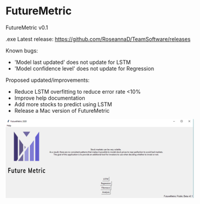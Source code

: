 # FutureMetric

FutureMetric v0.1

.exe Latest release: https://github.com/RoseannaD/TeamSoftware/releases

Known bugs:
* 'Model last updated' does not update for LSTM
* 'Model confidence level' does not update for Regression
         
Proposed updated/improvements:
* Reduce LSTM overfitting to reduce error rate <10%
* Improve help documentation
* Add more stocks to predict using LSTM
* Release a Mac version of FutureMetric

 ![Home Screen](https://raw.githubusercontent.com/RoseannaD/TeamSoftware/master/Images/GUI/Home.PNG)
